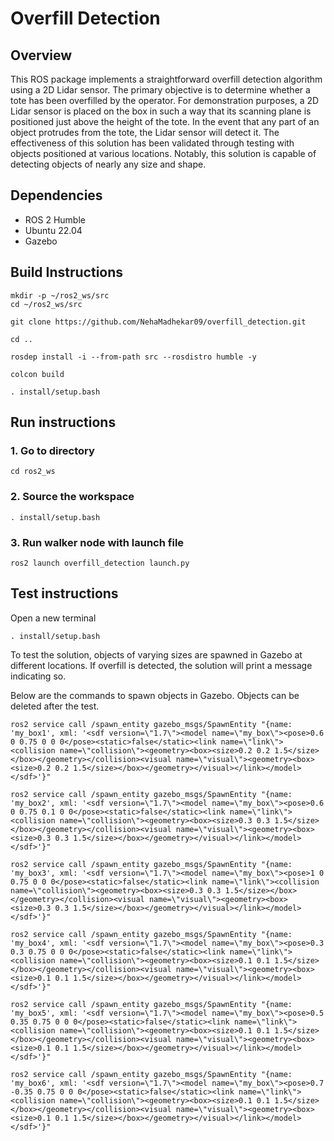 # Overfill Detection

## Overview
This ROS package implements a straightforward overfill detection algorithm using a 2D Lidar sensor. The primary objective is to determine whether a tote has been overfilled by the operator. For demonstration purposes, a 2D Lidar sensor is placed on the box in such a way that its scanning plane is positioned just above the height of the tote. In the event that any part of an object protrudes from the tote, the Lidar sensor will detect it. The effectiveness of this solution has been validated through testing with objects positioned at various locations. Notably, this solution is capable of detecting objects of nearly any size and shape. 

## Dependencies
* ROS 2 Humble
* Ubuntu 22.04
* Gazebo

## Build Instructions
```
mkdir -p ~/ros2_ws/src
cd ~/ros2_ws/src

git clone https://github.com/NehaMadhekar09/overfill_detection.git

cd ..

rosdep install -i --from-path src --rosdistro humble -y

colcon build 

. install/setup.bash

```
## Run instructions
### 1. Go to directory
```
cd ros2_ws
```
### 2. Source the workspace
```
. install/setup.bash
```
### 3. Run walker node with launch file
```
ros2 launch overfill_detection launch.py
```
## Test instructions
Open a new terminal


```
. install/setup.bash
```

To test the solution, objects of varying sizes are spawned in Gazebo at different locations. If overfill is detected, the solution will print a message indicating so.

Below are the commands to spawn objects in Gazebo. Objects can be deleted after the test.


```
ros2 service call /spawn_entity gazebo_msgs/SpawnEntity "{name: 'my_box1', xml: '<sdf version=\"1.7\"><model name=\"my_box\"><pose>0.6 0 0.75 0 0 0</pose><static>false</static><link name=\"link\"><collision name=\"collision\"><geometry><box><size>0.2 0.2 1.5</size></box></geometry></collision><visual name=\"visual\"><geometry><box><size>0.2 0.2 1.5</size></box></geometry></visual></link></model></sdf>'}"
```

```
ros2 service call /spawn_entity gazebo_msgs/SpawnEntity "{name: 'my_box2', xml: '<sdf version=\"1.7\"><model name=\"my_box\"><pose>0.6 0 0.75 0.1 0 0</pose><static>false</static><link name=\"link\"><collision name=\"collision\"><geometry><box><size>0.3 0.3 1.5</size></box></geometry></collision><visual name=\"visual\"><geometry><box><size>0.3 0.3 1.5</size></box></geometry></visual></link></model></sdf>'}"
```

```
ros2 service call /spawn_entity gazebo_msgs/SpawnEntity "{name: 'my_box3', xml: '<sdf version=\"1.7\"><model name=\"my_box\"><pose>1 0 0.75 0 0 0</pose><static>false</static><link name=\"link\"><collision name=\"collision\"><geometry><box><size>0.3 0.3 1.5</size></box></geometry></collision><visual name=\"visual\"><geometry><box><size>0.3 0.3 1.5</size></box></geometry></visual></link></model></sdf>'}"
```

```
ros2 service call /spawn_entity gazebo_msgs/SpawnEntity "{name: 'my_box4', xml: '<sdf version=\"1.7\"><model name=\"my_box\"><pose>0.3 0.3 0.75 0 0 0</pose><static>false</static><link name=\"link\"><collision name=\"collision\"><geometry><box><size>0.1 0.1 1.5</size></box></geometry></collision><visual name=\"visual\"><geometry><box><size>0.1 0.1 1.5</size></box></geometry></visual></link></model></sdf>'}"
```

```
ros2 service call /spawn_entity gazebo_msgs/SpawnEntity "{name: 'my_box5', xml: '<sdf version=\"1.7\"><model name=\"my_box\"><pose>0.5 0.35 0.75 0 0 0</pose><static>false</static><link name=\"link\"><collision name=\"collision\"><geometry><box><size>0.1 0.1 1.5</size></box></geometry></collision><visual name=\"visual\"><geometry><box><size>0.1 0.1 1.5</size></box></geometry></visual></link></model></sdf>'}"
```

```
ros2 service call /spawn_entity gazebo_msgs/SpawnEntity "{name: 'my_box6', xml: '<sdf version=\"1.7\"><model name=\"my_box\"><pose>0.7 -0.35 0.75 0 0 0</pose><static>false</static><link name=\"link\"><collision name=\"collision\"><geometry><box><size>0.1 0.1 1.5</size></box></geometry></collision><visual name=\"visual\"><geometry><box><size>0.1 0.1 1.5</size></box></geometry></visual></link></model></sdf>'}"
```

